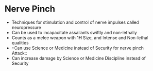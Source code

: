 # Nerve Pinch

- Techniques for stimulation and control of nerve impulses called neuropressure
- Can be used to incapacitate assailants swiftly and non-lethally
- Counts as a melee weapon with 1H Size, and Intense and Non-lethal qualities
- ::Can use Science or Medicine instead of Security for nerve pinch Attack::
- Can increase damage by Science or Medicine Discipline instead of Security

